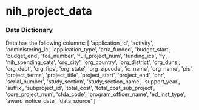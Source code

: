 # nih_project_data

### Data Dictionary

Data has the following columns:
[
   'application_id', 
   'activity', 
   'administering_ic', 
   'application_type',
   'arra_funded', 
   'budget_start', 
   'budget_end', 
   'foa_number',
   'full_project_num', 
   'funding_ics', 
   'fy', 
   'nih_spending_cats',
   'org_city', 
   'org_country', 
   'org_district', 
   'org_duns', 
   'org_dept',
   'org_fips', 
   'org_state', 
   'org_zipcode', 
   'ic_name', 
   'org_name', 
   'pis',
   'project_terms', 
   'project_title', 
   'project_start', 
   'project_end', 
   'phr',
   'serial_number', 
   'study_section', 
   'study_section_name', 
   'support_year',
   'suffix', 
   'subproject_id', 
   'total_cost', 
   'total_cost_sub_project',
   'core_project_num', 
   'cfda_code',
   'program_officer_name', 
   'ed_inst_type',
   'award_notice_date', 
   'data_source'
 ]
